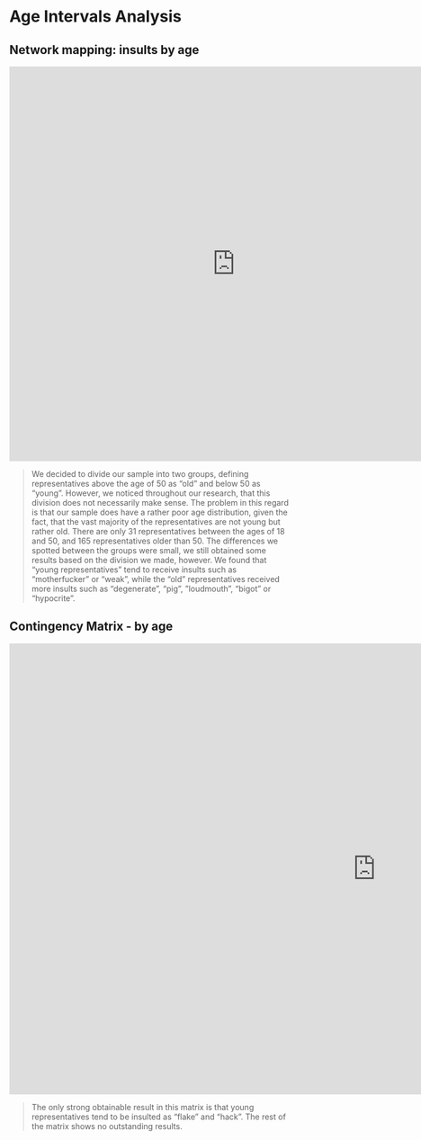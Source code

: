 # Age Intervals Analysis

## Network mapping: insults by age 
<iframe src="https://documents.cortext.net/5739/5739314b2c740a54af4338561691288b/53425/maps/hn-usrep26876_7218top150-ISItermsinsultsintweets-ISItermsage_bigdatabase-chi2cooc-99999-oT0.09-9999-louFalse.pdf" frameborder="0" style="overflow:hidden;border:1px solid #DDDDDD;" width="800" height="700" allowfullscreen></iframe>

> We decided to divide our sample into two groups, defining representatives above the age of 50 as “old” and below 50 as “young”. However, we noticed throughout our research, that this division does not necessarily make sense. The problem in this regard is that our sample does have a rather poor age distribution, given the fact, that the vast majority of the representatives are not young but rather old. There are only 31 representatives between the ages of 18 and 50, and 165 representatives older than 50. The differences we spotted between the groups were small, we still obtained some results based on the division we made, however. We found that “young representatives” tend to receive insults such as “motherfucker” or “weak”, while the “old” representatives received more insults such as “degenerate”, “pig”, ”loudmouth”, “bigot” or “hypocrite”.

## Contingency Matrix - by age 
<iframe src="https://documents.cortext.net/1c76/1c76c1ce2336ad26ca23a4757219cfa9/53436/contingency_matrix-usrep2-logFalse-ISItermsage_bigdatabase-ISItermsinsultsintweets-y6876_7218-reordered-nFchi2.pdf" frameborder="0" style="overflow:hidden;border:1px solid #DDDDDD;" width="1300" height="800" allowfullscreen></iframe>

> The only strong obtainable result in this matrix is that young representatives tend to be insulted as “flake” and “hack”. The rest of the matrix shows no outstanding results. 

